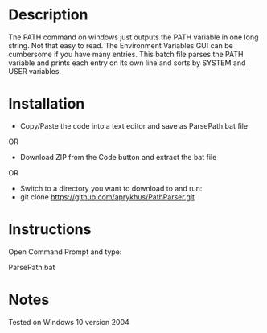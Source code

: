 # Description
The PATH command on windows just outputs the PATH variable in one long string. Not that easy to read. The Environment Variables GUI can be cumbersome if you have many entries. This batch file parses the PATH variable and prints each entry on its own line and sorts by SYSTEM and USER variables.
# Installation
* Copy/Paste the code into a text editor and save as ParsePath.bat file

OR
* Download ZIP from the Code button and extract the bat file

OR
* Switch to a directory you want to download to and run:
* git clone https://github.com/aprykhus/PathParser.git
# Instructions
Open Command Prompt and type:

ParsePath.bat
# Notes
Tested on Windows 10 version 2004